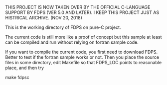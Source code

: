 THIS PROJECT IS NOW TAKEN OVER BY THE OFFICIAL C-LANGUAGE SUPPORT BY
FDPS (VER 5.0 AND LATER). I KEEP THIS PROJECT JUST AS HISTRICAL
ARCHIVE. (NOV 20, 2018)


This is the working directory of FDPS on pure-C project.

The current code is still more like a proof of concept but this sample
at least can be compiled and run without relying on fortran sample code.

If you want to compile the current code, you first need to download
FDPS. Better to test if the fortran sample works or not.  Then you
place the source files in some directory, edit Makefile so that
FDPS_LOC points to reasonable place, and then try

   make fdpsc
   


